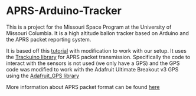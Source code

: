 # APRS-Arduino-Tracker
This is a project for the Missouri Space Program at the University of Missouri Columbia.
It is a high altitude ballon tracker based on Arduino and the APRS packet reporting system. 

It is based off this [tutorial](https://learn.sparkfun.com/tutorials/hx1-aprs-transmitter-hookup-guide/all) with modification 
to work with our setup. It uses the [Trackuino library](https://github.com/sparkfun/SparkFun_Trackuino/tree/1.52/trackuino) for 
APRS packet transmission. Specifically the code to interact with the sensors is not used (we only have a GPS) and the GPS code was 
modified to work with the Adafruit Ultimate Breakout v3 GPS using the [Adafruit_GPS library](https://github.com/adafruit/Adafruit_GPS)

More information about APRS packet format can be found [here](http://www.aprs.net/vm/DOS/PROTOCOL.HTM)
